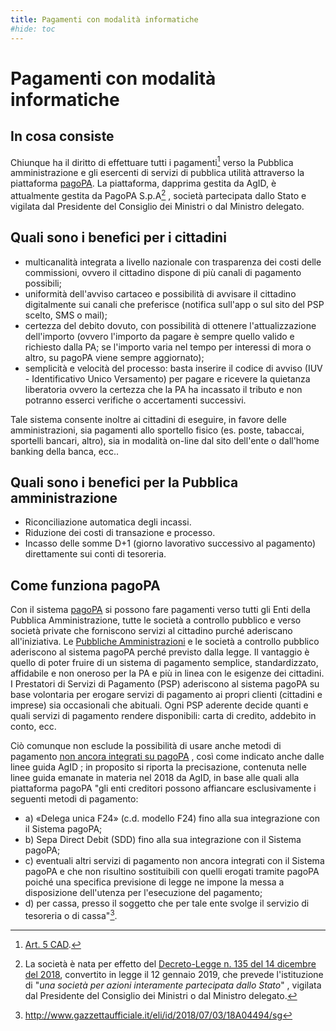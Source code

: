 ```yaml
---
title: Pagamenti con modalità informatiche
#hide: toc
---
```

# Pagamenti con modalità informatiche

## In cosa consiste

Chiunque ha il diritto di effettuare tutti i pagamenti[^1] verso la Pubblica amministrazione e gli esercenti di servizi di pubblica utilità attraverso la piattaforma [pagoPA](https://www.pagopa.gov.it/). La piattaforma, dapprima gestita da AgID, è attualmente gestita da PagoPA S.p.A[^2] , società partecipata dallo Stato e vigilata dal Presidente del Consiglio dei Ministri o dal Ministro delegato.

## Quali sono i benefici per i cittadini

- multicanalità integrata a livello nazionale con trasparenza dei costi delle commissioni, ovvero il cittadino dispone di più canali di pagamento possibili;
- uniformità dell'avviso cartaceo e possibilità di avvisare il cittadino digitalmente sui canali che preferisce (notifica sull'app o sul sito del PSP scelto, SMS o mail);
- certezza del debito dovuto, con possibilità di ottenere l'attualizzazione dell'importo (ovvero l'importo da pagare è sempre quello valido e richiesto dalla PA; se l'importo varia nel tempo per interessi di mora o altro, su pagoPA viene sempre aggiornato);
- semplicità e velocità del processo: basta inserire il codice di avviso (IUV - Identificativo Unico Versamento) per pagare e ricevere la quietanza liberatoria ovvero la certezza che la PA ha incassato il tributo e non potranno esserci verifiche o accertamenti successivi.

Tale sistema consente inoltre ai cittadini di eseguire, in favore delle amministrazioni, sia pagamenti allo sportello fisico (es. poste, tabaccai, sportelli bancari, altro), sia in modalità on-line dal sito dell'ente o dall'home banking della banca, ecc..

## Quali sono i benefici per la Pubblica amministrazione

- Riconciliazione automatica degli incassi.
- Riduzione dei costi di transazione e processo.
- Incasso delle somme D+1 (giorno lavorativo successivo al pagamento) direttamente sui conti di tesoreria.

[^1]: [Art. 5 CAD](https://www.normattiva.it/uri-res/N2Ls?urn:nir:stato:decreto.legislativo:2005-03-07;82~art6bis!vig~art5).


[^2]: La società è nata per effetto del [Decreto-Legge n. 135 del 14 dicembre del 2018](http://www.normattiva.it/eli/id/2018/12/14/18G00163/CONSOLIDATED/20200914), convertito in legge il 12 gennaio 2019, che prevede l'istituzione di "_una società per azioni interamente partecipata dallo Stato_" , vigilata dal Presidente del Consiglio dei Ministri o dal Ministro delegato.


## Come funziona pagoPA

Con il sistema [pagoPA](https://www.pagopa.gov.it/it/pagopa/) si possono fare pagamenti verso tutti gli Enti della Pubblica Amministrazione, tutte le società a controllo pubblico e verso società private che forniscono servizi al cittadino purché aderiscano all'iniziativa. Le [Pubbliche Amministrazioni](https://www.pagopa.gov.it/it/pubbliche-amministrazioni/) e le società a controllo pubblico aderiscono al sistema pagoPA perché previsto dalla legge. Il vantaggio è quello di poter fruire di un sistema di pagamento semplice, standardizzato, affidabile e non oneroso per la PA e più in linea con le esigenze dei cittadini. I Prestatori di Servizi di Pagamento (PSP) aderiscono al sistema pagoPA su base volontaria per erogare servizi di pagamento ai propri clienti (cittadini e imprese) sia occasionali che abituali. Ogni PSP aderente decide quanti e quali servizi di pagamento rendere disponibili: carta di credito, addebito in conto, ecc.

Ciò comunque non esclude la possibilità di usare anche metodi di pagamento [non ancora integrati su pagoPA](https://www.pagopa.gov.it/it/pagopa-spa/comunicati-stampa/2020-11-05-comunicato) , così come indicato anche dalle linee guida AgID ; in proposito si riporta la precisazione, contenuta nelle linee guida emanate in materia nel 2018 da AgID, in base alle quali alla piattaforma pagoPA "gli enti creditori possono affiancare esclusivamente i seguenti metodi di pagamento:

- a) «Delega unica F24» (c.d. modello F24) fino alla sua integrazione con il Sistema pagoPA;
- b) Sepa Direct Debit (SDD) fino alla sua integrazione con il Sistema pagoPA;
- c) eventuali altri servizi di pagamento non ancora integrati con il Sistema pagoPA e che non risultino sostituibili con quelli erogati tramite pagoPA poiché una specifica previsione di legge ne impone la messa a disposizione dell'utenza per l'esecuzione del pagamento;
- d) per cassa, presso il soggetto che per tale ente svolge il servizio di tesoreria o di cassa"[^3].

[^3]: <http://www.gazzettaufficiale.it/eli/id/2018/07/03/18A04494/sg>
